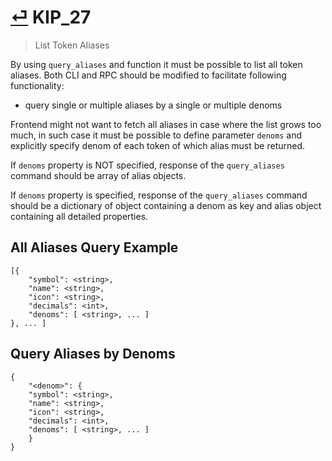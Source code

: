 # [⏎](README.md#Roadmap) KIP_27
> List Token Aliases

By using `query_aliases` and function it must be possible to list all token aliases. Both CLI and RPC should be modified to facilitate following functionality:
* query single or multiple aliases by a single or multiple denoms

Frontend might not want to fetch all aliases in case where the list grows too much, in such case it must be possible to define parameter `denoms` and explicitly specify denom of each token of which alias must be returned.

If `denoms` property is NOT specified, response of the `query_aliases` command should be array of alias objects.

If `denoms` property is specified, response of the `query_aliases` command should be a dictionary of object containing a denom as key and alias object containing all detailed properties.

## All Aliases Query Example

```
[{
    "symbol": <string>,
    "name": <string>,
    "icon": <string>,
    "decimals": <int>,
    "denoms": [ <string>, ... ]
}, ... ]
```

## Query Aliases by Denoms

```
{
    "<denom>": {
    "symbol": <string>,
    "name": <string>,
    "icon": <string>,
    "decimals": <int>,
    "denoms": [ <string>, ... ]
    }
}
```

